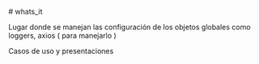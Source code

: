 # whats_it

Lugar donde se manejan las configuración de los objetos globales como loggers, axios ( para manejarlo )

Casos de uso y presentaciones
